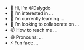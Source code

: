 - 👋 Hi, I’m @Dalygdo
- 👀 I’m interested in ...
- 🌱 I’m currently learning ...
- 💞️ I’m looking to collaborate on ...
- 📫 How to reach me ...
- 😄 Pronouns: ...
- ⚡ Fun fact: ...

<!---
Dalygdo/Dalygdo is a ✨ special ✨ repository because its `README.md` (this file) appears on your GitHub profile.
You can click the Preview link to take a look at your changes.WhatsApp <noreply@support.whatsapp.com>lemusdalayd257@gmail.com
--->
